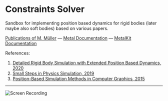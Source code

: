 # Constraints Solver

Sandbox for implementing position based dynamics for rigid bodies (later maybe also soft bodies) based on various papers.

[Publications of M. Müller](https://matthias-research.github.io/pages/publications/publications.html) — [Metal Documentation](https://developer.apple.com/documentation/metal) — [MetalKit Documentation](https://developer.apple.com/documentation/metalkit)

References:
1. [Detailed Rigid Body Simulation with Extended Position Based Dynamics, 2020](https://matthias-research.github.io/pages/publications/PBDBodies.pdf)
2. [Small Steps in Physics Simulation, 2019](http://mmacklin.com/smallsteps.pdf)
3. [Position-Based Simulation Methods in Computer Graphics, 2015](http://mmacklin.com/EG2015PBD.pdf)

---

![Screen Recording](figures/ScreenRecording_2021-04-15_at_13.17.02_@720)

